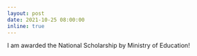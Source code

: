 ```yaml
---
layout: post
date: 2021-10-25 08:00:00
inline: true
---
```


I am awarded the National Scholarship by Ministry of Education!
